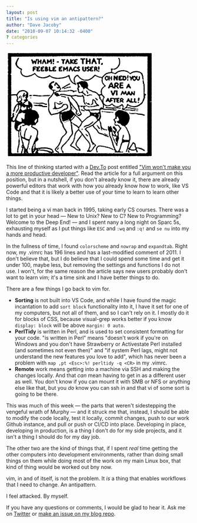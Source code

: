 ```yaml
---
layout: post
title: "Is using vim an antipattern?"
author: "Dave Jacoby"
date: "2018-09-07 10:14:32 -0400"
? categories
---
```


!["OH, NED!", she exclaims. "YOU **ARE** A **VI MAN** AFTER ALL!"](/images/vi_man.png)

This line of thinking started with a [Dev.To](https://dev.to/) post entitled ["Vim won't make you a more productive developer"](https://dev.to/maestromac/vim-wont-make-you-a-more-productive-developer-h9f). Read the article for a full argument on this position, but in a nutshell, if you don't already know it, there are already powerful editors that work with how you already know how to work, like VS Code and that it is likely a better use of your time to learn to learn other things.

I started being a vi man back in 1995, taking early CS courses. There was a lot to get in your head — New to Unix? New to C? New to Programming? Welcome to the Deep End! — and I spent nany a long night on Sparc 5s, exhausting myself as I put things like `ESC` and `:wq` and `:q!` and `se nu` into my hands and head.

In the fullness of time, I found `colorscheme` and `nowrap` and `expandtab`. Right now, my .vimrc has 196 lines and has a last-modified comment of 2011. I don't believe that, but I do believe that I could spend some time and get it under 100, maybe less, but removing the settings and functions I do not use. I won't, for the same reason the article says new users probably don't want to learn vim; it's a time sink and I have better things to do.

There are a few things I go back to vim for.

- **Sorting** is not built into VS Code, and while I have found the magic incantation to add `sort block` functionality into it, I have it set for one of my computers, but not all of them, and so I can't rely on it. I mostly do it for blocks of CSS, because visual-grep works better if you know `display: block` will be above `margin: 0 auto`.
- **PerlTidy** is written in Perl, and is used to set consistent formatting for your code. "is written in Perl" means "doesn't work if you're on Windows and you don't have Strawberry or Activestate Perl installed (and sometimes not even then)" and "if system Perl lags, might not understand the new features you love to add", which has never been a problem with `map ,pt <Esc>:%! perltidy -q <CR>` in my .vimrc.
- **Remote** work means getting into a machine via SSH and making the changes locally. And that _can_ mean having to get in as a different user as well. You don't know if you can mount it with SMB or NFS or anything else like that, but you *do* know you can ssh in and that vi of some sort is going to be there.

This was much of this week — the parts that weren't sidestepping the vengeful wrath of Murphy — and it struck me that, instead, I should be able to modify the code locally, test it locally, commit changes, push to our work Github instance, and pull or push or CI/CD into place. Developing in place, developing in production, is a thing I don't do for my side projects, and it isn't a thing I should do for my day job.

The other two are the kind of things that, if I spent *real* time getting the other computers into development environments, rather than doing small things on them while doing most of the work on my main Linux box, that kind of thing would be worked out bny now. 

vim, in and of itself, is not the problem. It *is* a thing that enables workflows that I need to change. An antipattern.

I feel attacked. By myself.

If you have any questions or comments, I would be glad to hear it. Ask me on [Twitter](https://twitter.com/jacobydave) or [make an issue on my blog repo](https://github.com/jacoby/jacoby.github.io).
